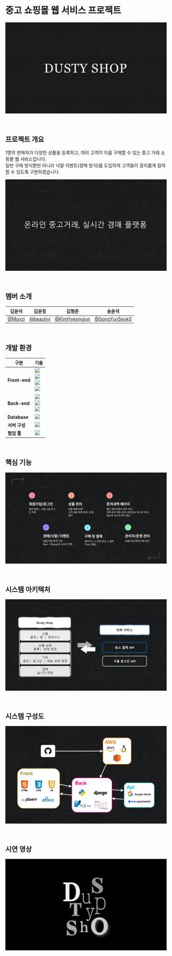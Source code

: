 <h1>중고 쇼핑몰 웹 서비스 프로젝트</h1>

![슬라이드1](ppt/슬라이드1.PNG)

&nbsp;

<h2>프로젝트 개요</h2>
1명의 판매자가 다양한 상품을 등록하고, 여러 고객이 이를 구매할 수 있는 중고 거래 쇼핑몰 웹 서비스입니다.<br>
일반 구매 방식뿐만 아니라 낙찰 이벤트(경매 방식)를 도입하여 고객들이 흥미롭게 참여할 수 있도록 구현하였습니다.

<a style="margin-top:100px;"></a>

![슬라이드2](ppt/슬라이드2.PNG)

&nbsp;

<h2>멤버 소개</h2>

| **김윤석** | **김윤정** | **김형준** | **송윤석** |
| :------: | :------: | :------: | :------: |
|[ @Monzi](https://github.com/Dusty-Miller)|[ @beautiyj](https://github.com/beautiyj)|[ @KimHyeongjun](https://github.com/Ayewww)|[ @SongYunSeok0](https://github.com/SongYunSeok0/SongYunSeok0.github.io)|

&nbsp;

<h2>개발 환경</h2>

| 구분 | 기술 |
|------|------|
| **Front-end** | <img src="https://img.shields.io/badge/HTML5-E34F26?style=flat&logo=html5&logoColor=white"/> <br> <img src="https://img.shields.io/badge/CSS3-1572B6?style=flat&logo=css3&logoColor=white"/> <br> <img src="https://img.shields.io/badge/JavaScript-F7DF1E?style=flat&logo=javascript&logoColor=black"/> <br> <img src="https://img.shields.io/badge/AJAX-0078D7?style=flat&logo=javascript&logoColor=white"/> |
| **Back-end** | <img src="https://img.shields.io/badge/Python-3776AB?style=flat&logo=python&logoColor=white"/> <br> <img src="https://img.shields.io/badge/Django-092E20?style=flat&logo=django&logoColor=white"/> <br> <img src="https://img.shields.io/badge/Django%20REST%20framework-ff1709?style=flat&logo=django&logoColor=white"/> |
| **Database** | <img src="https://img.shields.io/badge/SQLite3-003B57?style=flat&logo=sqlite&logoColor=white"/> |
| **서버 구성** | <img src="https://img.shields.io/badge/AWS%20개발%20서버-232F3E?style=flat&logo=amazonaws&logoColor=white"/> |
| **협업 툴** | <img src="https://img.shields.io/badge/GitHub-181717?style=flat&logo=github&logoColor=white"/> |

&nbsp;

<h2>핵심 기능</h2>

![슬라이드3](ppt/슬라이드3.png)

&nbsp;

<h2>시스템 아키텍처</h2> 

![슬라이드4](ppt/슬라이드4.png)

&nbsp;

<h2>시스템 구성도</h2>

![슬라이드5](ppt/슬라이드5.png)

&nbsp;

<h2>시연 영상</h2>

<a href="https://youtu.be/sCDBcvCAMvE?si=D9-1Yl2WOt98wo1N">
  <img src="ppt/영상이미지.png"/>
</a>
